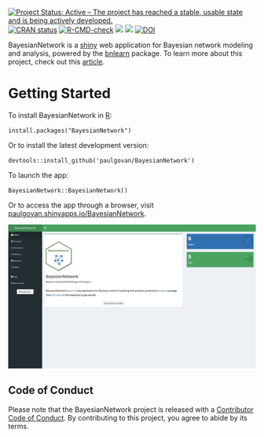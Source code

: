 
<!-- badges: start -->

[![Project Status: Active – The project has reached a stable, usable
state and is being actively
developed.](https://www.repostatus.org/badges/latest/active.svg)](https://www.repostatus.org/#active)
[![CRAN
status](https://www.r-pkg.org/badges/version/BayesianNetwork)](https://CRAN.R-project.org/package=BayesianNetwork)
[![R-CMD-check](https://github.com/paulgovan/BayesianNetwork/actions/workflows/R-CMD-check.yaml/badge.svg)](https://github.com/paulgovan/BayesianNetwork/actions/workflows/R-CMD-check.yaml)
[![](http://cranlogs.r-pkg.org/badges/grand-total/BayesianNetwork)](https://cran.r-project.org/package=BayesianNetwork)
[![](http://cranlogs.r-pkg.org/badges/last-month/BayesianNetwork)](https://cran.r-project.org/package=BayesianNetwork)
[![DOI](http://joss.theoj.org/papers/10.21105/joss.00425/status.svg)](https://doi.org/10.21105/joss.00425)
<!-- badges: end -->

BayesianNetwork is a [shiny](https://shiny.posit.co/) web application
for Bayesian network modeling and analysis, powered by the
[bnlearn](https://www.bnlearn.com/) package. To learn more about this
project, check out this
[article](https://joss.theoj.org/papers/10.21105/joss.00425).

# Getting Started

To install BayesianNetwork in [R](https://www.r-project.org):

    install.packages("BayesianNetwork")

Or to install the latest development version:

    devtools::install_github('paulgovan/BayesianNetwork')

To launch the app:

    BayesianNetwork::BayesianNetwork()

Or to access the app through a browser, visit
[paulgovan.shinyapps.io/BayesianNetwork](https://paulgovan.shinyapps.io/BayesianNetwork/).

![](https://github.com/paulgovan/BayesianNetwork/blob/master/inst/images/Dashboard.PNG?raw=true)

## Code of Conduct

Please note that the BayesianNetwork project is released with a
[Contributor Code of
Conduct](http://paulgovan.github.io/BayesianNetwork/CODE_OF_CONDUCT.html).
By contributing to this project, you agree to abide by its terms.
